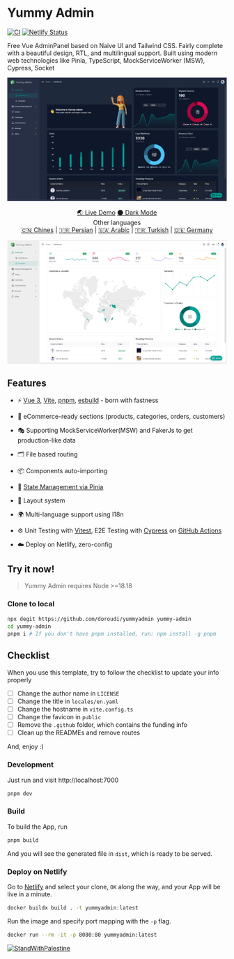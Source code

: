 # Yummy Admin

[![CI](https://github.com/doroudi/YummyAdmin/actions/workflows/ci.yml/badge.svg)](https://github.com/doroudi/YummyAdmin/actions/workflows/ci.yml)
[![Netlify Status](https://api.netlify.com/api/v1/badges/24e54305-5d97-447e-adba-ed0a7c18513e/deploy-status)](https://app.netlify.com/sites/yummy-admin/deploys)


Free Vue AdminPanel based on Naive UI and Tailwind CSS. Fairly complete with a beautiful design, RTL, and multilingual support.
Built using modern web technologies like Pinia, TypeScript, MockServiceWorker (MSW), Cypress, Socket

![Preview](/docs/banner-dark.png "Preview")

<p align='center'>
   <a href="https://yummy-admin.netlify.app/">🌏 Live Demo</a>
   <a href="https://yummy-admin.netlify.app?theme=dark">🌑 Dark Mode</a>
   <br>
   Other languages <br />
   <a href="https://yummy-admin.netlify.app?lang=ch">🇨🇳 Chines</a> |
   <a href="https://yummy-admin.netlify.app?lang=fa">🇮🇷 Persian</a> |
   <a href="https://yummy-admin.netlify.app?lang=ar">🇸🇦 Arabic</a> |
   <a href="https://yummy-admin.netlify.app?lang=tr">🇹🇷 Turkish</a> |
   <a href="https://yummy-admin.netlify.app?lang=de">🇩🇪 Germany</a>
</p>

![Preview](/docs/banner-light.png "Preview Light")

## Features

- ⚡️ [Vue 3](https://github.com/vuejs/core), [Vite](https://github.com/vitejs/vite), [pnpm](https://pnpm.io/), [esbuild](https://github.com/evanw/esbuild) - born with fastness
- 🛒 eCommerce-ready sections (products, categories, orders, customers)

- 🎭 Supporting MockServiceWorker(MSW) and FakerJs to get production-like data
- 🗂 File based routing

- 📦 Components auto-importing

- 🍍 [State Management via Pinia](https://pinia.vuejs.org/)

- 📑 Layout system

- 🌍 Multi-language support using I18n

- ⚙️ Unit Testing with [Vitest](https://github.com/vitest-dev/vitest), E2E Testing with [Cypress](https://cypress.io/) on [GitHub Actions](https://github.com/features/actions)

- ☁️ Deploy on Netlify, zero-config

## Try it now!

> Yummy Admin requires Node >=18.18

### Clone to local

```bash
npx degit https://github.com/doroudi/yummyadmin yummy-admin
cd yummy-admin
pnpm i # If you don't have pnpm installed, run: npm install -g pnpm
```

## Checklist

When you use this template, try to follow the checklist to update your info properly

- [ ] Change the author name in `LICENSE`
- [ ] Change the title in `locales/en.yaml`
- [ ] Change the hostname in `vite.config.ts`
- [ ] Change the favicon in `public`
- [ ] Remove the `.github` folder, which contains the funding info
- [ ] Clean up the READMEs and remove routes

And, enjoy :)

### Development

Just run and visit http://localhost:7000

```bash
pnpm dev
```

### Build

To build the App, run

```bash
pnpm build
```

And you will see the generated file in `dist`, which is ready to be served.

### Deploy on Netlify

Go to [Netlify](https://app.netlify.com/start) and select your clone, `OK` along the way, and your App will be live in a minute.

```bash
docker buildx build . -t yummyadmin:latest
```

Run the image and specify port mapping with the `-p` flag.

```bash
docker run --rm -it -p 8080:80 yummyadmin:latest
```

[![StandWithPalestine](https://raw.githubusercontent.com/Safouene1/support-palestine-banner/master/StandWithPalestine.svg)](https://techforpalestine.org/learn-more)
